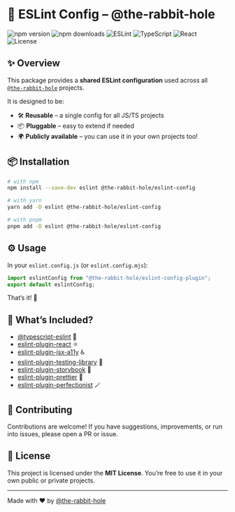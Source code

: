 # 🐇 ESLint Config – @the-rabbit-hole

![npm version](https://img.shields.io/npm/v/@the-rabbit-hole/eslint-config?style=for-the-badge&logo=npm&label=version)
![npm downloads](https://img.shields.io/npm/dm/@the-rabbit-hole/eslint-config?style=for-the-badge&logo=npm&label=downloads)
![ESLint](https://img.shields.io/badge/ESLint-9.x-4B32C3?style=for-the-badge&logo=eslint&logoColor=white)
![TypeScript](https://img.shields.io/badge/TypeScript-5.x-3178C6?style=for-the-badge&logo=typescript&logoColor=white)
![React](https://img.shields.io/badge/React-18.x-61DAFB?style=for-the-badge&logo=react&logoColor=black)
![License](https://img.shields.io/badge/License-MIT-green?style=for-the-badge)

## ✨ Overview

This package provides a **shared ESLint configuration** used across all  
[`@the-rabbit-hole`](https://github.com/the-rabbit-hole) projects.  

It is designed to be:
- 🛠 **Reusable** – a single config for all JS/TS projects
- 📦 **Pluggable** – easy to extend if needed
- 🌍 **Publicly available** – you can use it in your own projects too!

## 📦 Installation

```bash
# with npm
npm install --save-dev eslint @the-rabbit-hole/eslint-config

# with yarn
yarn add -D eslint @the-rabbit-hole/eslint-config

# with pnpm
pnpm add -D eslint @the-rabbit-hole/eslint-config
````

## ⚙️ Usage

In your `eslint.config.js` (or `eslint.config.mjs`):

```js
import eslintConfig from "@the-rabbit-hole/eslint-config-plugin";
export default eslintConfig;
```

That’s it! 🚀

## 🧩 What’s Included?

* [@typescript-eslint](https://typescript-eslint.io) 📘
* [eslint-plugin-react](https://github.com/jsx-eslint/eslint-plugin-react) ⚛️
* [eslint-plugin-jsx-a11y](https://github.com/jsx-eslint/eslint-plugin-jsx-a11y) ♿️
* [eslint-plugin-testing-library](https://github.com/testing-library/eslint-plugin-testing-library) 🧪
* [eslint-plugin-storybook](https://github.com/storybookjs/eslint-plugin-storybook) 📖
* [eslint-plugin-prettier](https://github.com/prettier/eslint-plugin-prettier) 🎨
* [eslint-plugin-perfectionist](https://perfectionist.dev) 🪄

## 🤝 Contributing

Contributions are welcome!
If you have suggestions, improvements, or run into issues, please open a PR or issue.

## 📜 License

This project is licensed under the **MIT License**.
You’re free to use it in your own public or private projects.

---

Made with ❤️ by [@the-rabbit-hole](https://github.com/the-rabbit-hole-tech)
